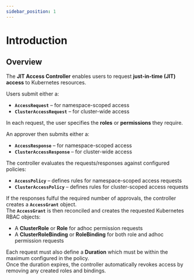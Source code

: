```yaml
---
sidebar_position: 1
---
```


# Introduction

## Overview

The **JIT Access Controller** enables users to request **just-in-time (JIT) access** to Kubernetes resources.

Users submit either a:

- **`AccessRequest`** – for namespace-scoped access  
- **`ClusterAccessRequest`** – for cluster-wide access  

In each request, the user specifies the **roles** or **permissions** they require.  

An approver then submits either a:  

- **`AccessResponse`** – for namespace-scoped access  
- **`ClusterAccessResponse`** – for cluster-wide access

The controller evaluates the requests/responses against configured policies:

- **`AccessPolicy`** – defines rules for namespace-scoped access requests  
- **`ClusterAccessPolicy`** – defines rules for cluster-scoped access requests

If the responses fulful the required number of approvals, the controller creates a **`AccessGrant`** object.  
The **`AccessGrant`** is then reconciled and creates the requested Kubernetes RBAC objects:

- A **ClusterRole** or **Role** for adhoc permission requests
- A **ClusterRoleBinding** or **RoleBinding** for both role and adhoc permission requests

Each request must also define a **Duration** which must be within the maximum configured in the policy.  
Once the duration expires, the controller automatically revokes access by removing any created roles and bindings.
